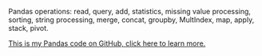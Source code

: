 Pandas operations: read, query, add, statistics, missing value processing, sorting, string processing, merge, concat, groupby, MultIndex, map, apply, stack, pivot.

[This is my Pandas code on GitHub, click here to learn more.](https://github.com/HJCM-2/Projects/tree/main/pandas) 

